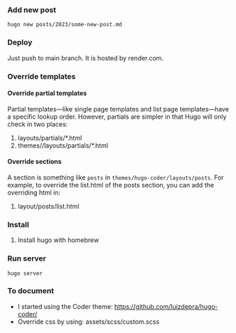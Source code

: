 ### Add new post
```
hugo new posts/2023/some-new-post.md
```

### Deploy
Just push to main branch. It is hosted by render.com.

### Override templates
#### Override partial templates
Partial templates—like single page templates and list page templates—have a specific lookup order. However, partials are simpler in that Hugo will only check in two places:

1. layouts/partials/*<PARTIALNAME>.html
2. themes/<THEME>/layouts/partials/*<PARTIALNAME>.html

#### Override sections
A section is something like `posts` in `themes/hugo-coder/layouts/posts`. 
For example, to override the list.html of the posts section, you can add the overriding html in:

1. layout/posts/list.html

### Install
1. Install hugo with homebrew


### Run server
```
hugo server
```

### To document
- I started using the Coder theme: https://github.com/luizdepra/hugo-coder/
- Override css by using: assets/scss/custom.scss



